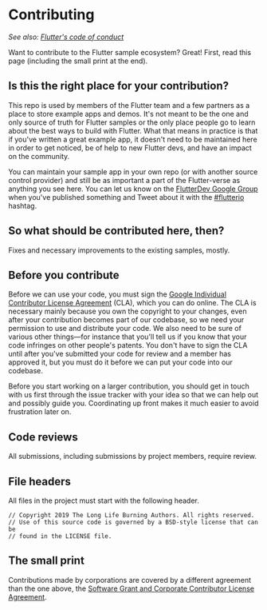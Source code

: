 # Contributing

_See also: [Flutter's code of conduct](https://flutter.io/design-principles/#code-of-conduct)_

Want to contribute to the Flutter sample ecosystem? Great! First, read this
page (including the small print at the end).

## Is this the right place for your contribution?

This repo is used by members of the Flutter team and a few partners as a place
to store example apps and demos. It's not meant to be the one and only source of
truth for Flutter samples or the only place people go to learn about the best
ways to build with Flutter. What that means in practice is that if you've
written a great example app, it doesn't need to be maintained here in order to
get noticed, be of help to new Flutter devs, and have an impact on the
community.

You can maintain your sample app in your own repo (or with another source
control provider) and still be as important a part of the Flutter-verse as
anything you see here. You can let us know on the
[FlutterDev Google Group](https://groups.google.com/forum/#!forum/flutter-dev)
when you've published something and Tweet about it with the
[#flutterio](https://twitter.com/search?q=%23flutterio) hashtag.

## So what should be contributed here, then?

Fixes and necessary improvements to the existing samples, mostly.

## Before you contribute

Before we can use your code, you must sign the
[Google Individual Contributor License Agreement](https://cla.developers.google.com/about/google-individual)
(CLA), which you can do online. The CLA is necessary mainly because you own the
copyright to your changes, even after your contribution becomes part of our
codebase, so we need your permission to use and distribute your code. We also
need to be sure of various other things—for instance that you'll tell us if you
know that your code infringes on other people's patents. You don't have to sign
the CLA until after you've submitted your code for review and a member has
approved it, but you must do it before we can put your code into our codebase.

Before you start working on a larger contribution, you should get in touch with
us first through the issue tracker with your idea so that we can help out and
possibly guide you. Coordinating up front makes it much easier to avoid
frustration later on.

## Code reviews

All submissions, including submissions by project members, require review.

## File headers

All files in the project must start with the following header.

    // Copyright 2019 The Long Life Burning Authors. All rights reserved.
    // Use of this source code is governed by a BSD-style license that can be
    // found in the LICENSE file.

## The small print

Contributions made by corporations are covered by a different agreement than the
one above, the
[Software Grant and Corporate Contributor License Agreement](https://developers.google.com/open-source/cla/corporate).
